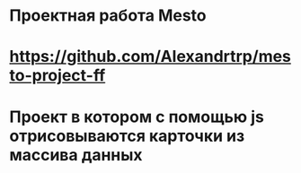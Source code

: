 # Проектная работа Mesto
# https://github.com/Alexandrtrp/mesto-project-ff
# Проект в котором с помощью js отрисовываются карточки из массива данных

